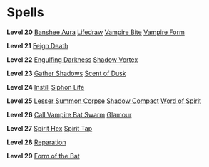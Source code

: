 <!-- TITLE: Vampire -->
<!-- SUBTITLE: It seems that every culture, no matter it's origin has a tale of these creatures.  Their names vary, but they all share the same things in common.  Beasts of the night that sustain themselves on the blood of their victims.  Vampires are powerful spell casters, capable of draining their victim's life energy to bolster their own. -->

# Spells

**Level 20**
[Banshee Aura](banshee-aura)
[Lifedraw](lifedraw)
[Vampire Bite](vampire-bite)
[Vampire Form](vampire-form)

**Level 21**
[Feign Death](feign-death)

**Level 22**
[Engulfing Darkness](engulfing-darkness)
[Shadow Vortex](shadow-vortex)

**Level 23**
[Gather Shadows](gather-shadows)
[Scent of Dusk](scent-of-dusk)

**Level 24**
[Instill](instill)
[Siphon Life](siphon-life)

**Level 25**
[Lesser Summon Corpse](lesser-summon-corpse)
[Shadow Compact](shadow-compact)
[Word of Spirit](word-of-spirit)

**Level 26**
[Call Vampire Bat Swarm](call-vampire-bat-swarm)
[Glamour](glamour)

**Level 27**
[Spirit Hex](spirit-hex)
[Spirit Tap](spirit-tap)

**Level 28**
[Reparation](reparation)

**Level 29**
[Form of the Bat](form-of-the-bat)